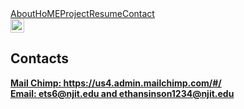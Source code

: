 <body>
  <div data-collapse="medium" data-animation="default" data-duration="400" class="navigation w-nav">
    <div class="navigation-wrap">
      <div class="menu">
        <nav role="navigation" class="navigation-items w-nav-menu"><a href="/about" class="navigation-item w-nav-link">About</a><a href="/projects" class="navigation-item w-nav-link">HoME</a><a href="/team" class="navigation-item w-nav-link">Project</a><a href="/blog" class="navigation-item w-nav-link">Resume</a><a href="/contact" class="navigation-item w-nav-link">Contact</a></nav>
        <div class="menu-button w-nav-button"><img src="images/menu-icon_1menu-icon.png" width="22" alt="" class="menu-icon"></div>
      </div>
    </div>
  </div>
  <section class="hero-section">
    <div class="flex-container w-container">
      <div>
        <h1>Contacts</h1>
        <p><a href="https://github.com/ESinson/HW5"><strong>Mail Chimp: https://us4.admin.mailchimp.com/#/<br>Email: ets6@njit.edu and ethansinson1234@njit.edu</strong><br>‍</a></p>
      </div>
    </div>
  </section>
</body>
